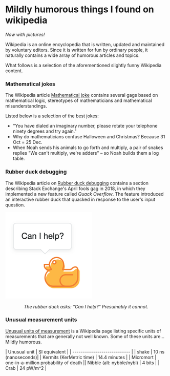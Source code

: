# Mildly humorous things I found on wikipedia 

*Now with pictures!* <br>

<p>Wikipedia is an online encyclopedia that is written, updated and maintained by voluntary editors. Since it is written for fun by ordinary people, it naturally contains a wide array of humorous articles and topics. </p>

What follows is a selection of the aforementioned slightly funny Wikipedia content.


### Mathematical jokes 

The Wikipedia article [Mathematical joke](https://en.wikipedia.org/wiki/Mathematical_joke) contains several gags based on mathematical logic, stereotypes of mathematicians and mathematical misunderstandings.

Listed below is a selection of the best jokes: 

- "You have dialed an imaginary number, please rotate your telephone ninety degrees and try again."
- Why do mathematicians confuse Halloween and Christmas? Because 31 Oct = 25 Dec.
- When Noah sends his animals to go forth and multiply, a pair of snakes replies "We can't multiply, we're adders" – so Noah builds them a log table.

### Rubber duck debugging

The Wikipedia article on [Rubber duck debugging](https://en.wikipedia.org/wiki/Rubber_duck_debugging) contains a section describing Stack Exchange's April fools gag in 2018, in which they implemented a new feature called *Quack Overflow*. The feature introduced an interactive rubber duck that quacked in response to the user's input question. 

![Quack overflow](images/Quack_overflow.png#center)

<p align="center"> 
<em> The rubber duck asks: "Can I help?" Presumably it cannot. </em>
</p>


### Unusual measurement units

[Unusual units of measurement](https://en.wikipedia.org/wiki/List_of_unusual_units_of_measurement) is a Wikipedia page listing specific units of measurements that are generally not well known. Some of these units are... Mildly humorous. 

| Unusual unit | SI equivalent |
| ---------------------------- |
| shake      | 10 ns (nanoseconds)|
| Kermits (KerMetric time) | 14.4 minutes |
| Micromort | one-in-a-million probability of death || Nibble (alt: nybble/nybl) | 4 bits |
| Crab | 24 pW/m^2 |


